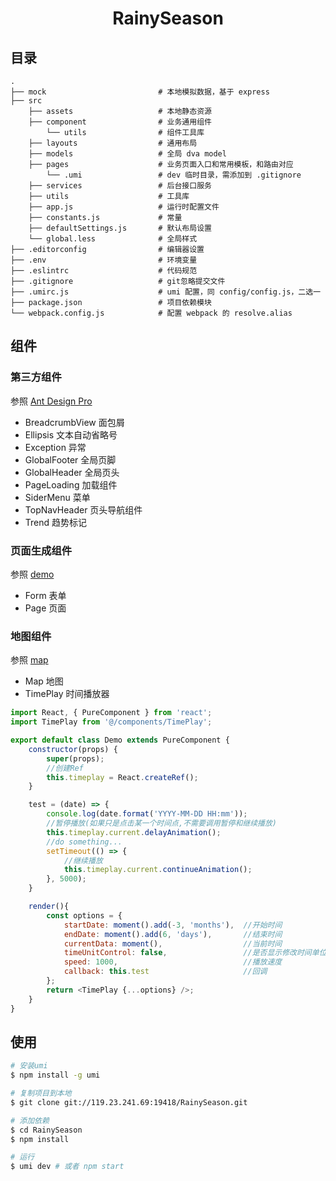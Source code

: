 <h1 align="center">RainySeason</h1>

## 目录
```
.
├── mock                         # 本地模拟数据，基于 express
├── src
    ├── assets                   # 本地静态资源
    ├── component                # 业务通用组件
        └── utils                # 组件工具库
    ├── layouts                  # 通用布局
    ├── models                   # 全局 dva model
    ├── pages                    # 业务页面入口和常用模板，和路由对应
        └── .umi                 # dev 临时目录，需添加到 .gitignore
    ├── services                 # 后台接口服务
    ├── utils                    # 工具库
    ├── app.js                   # 运行时配置文件
    ├── constants.js             # 常量
    ├── defaultSettings.js       # 默认布局设置
    └── global.less              # 全局样式
├── .editorconfig                # 编辑器设置
├── .env                         # 环境变量
├── .eslintrc                    # 代码规范
├── .gitignore                   # git忽略提交文件
├── .umirc.js                    # umi 配置，同 config/config.js，二选一
├── package.json                 # 项目依赖模块
└── webpack.config.js            # 配置 webpack 的 resolve.alias
```

## 组件

### 第三方组件

参照 [Ant Design Pro](https://github.com/ant-design/ant-design-pro/)

- BreadcrumbView 面包屑
- Ellipsis 文本自动省略号
- Exception 异常
- GlobalFooter 全局页脚
- GlobalHeader 全局页头
- PageLoading 加载组件
- SiderMenu 菜单
- TopNavHeader 页头导航组件
- Trend 趋势标记

### 页面生成组件

参照 [demo](./src/pages/test/test.js)

- Form 表单
- Page 页面

### 地图组件

参照 [map](./src/pages/index.js)

- Map 地图
- TimePlay 时间播放器


```javascript
import React, { PureComponent } from 'react';
import TimePlay from '@/components/TimePlay';

export default class Demo extends PureComponent {
    constructor(props) {
        super(props);
        //创建Ref
        this.timeplay = React.createRef();
    }

    test = (date) => {
        console.log(date.format('YYYY-MM-DD HH:mm'));
        //暂停播放(如果只是点击某一个时间点,不需要调用暂停和继续播放)
        this.timeplay.current.delayAnimation();
        //do something...
        setTimeout(() => {
            //继续播放
            this.timeplay.current.continueAnimation();
        }, 5000);
    }

    render(){
        const options = {
            startDate: moment().add(-3, 'months'),  //开始时间
            endDate: moment().add(6, 'days'),       //结束时间
            currentData: moment(),                  //当前时间
            timeUnitControl: false,                 //是否显示修改时间单位
            speed: 1000,                            //播放速度
            callback: this.test                     //回调
        };
        return <TimePlay {...options} />;
    }
}
```

## 使用

```bash
# 安装umi
$ npm install -g umi

# 复制项目到本地
$ git clone git://119.23.241.69:19418/RainySeason.git

# 添加依赖
$ cd RainySeason
$ npm install

# 运行
$ umi dev # 或者 npm start
```
